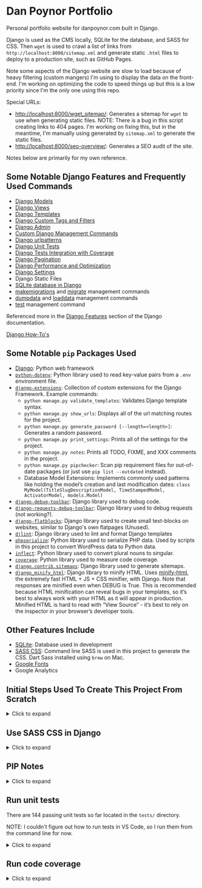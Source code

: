 # Dan Poynor Portfolio

Personal portfolio website for danpoynor.com built in Django.

Django is used as the CMS locally, SQLite for the database, and SASS for CSS. Then `wget` is used to crawl  a list of links from `http://localhost:8000/sitemap.xml` and generate static `.html` files to deploy to a production site, such as GitHub Pages.

Note some aspects of the Django website are slow to load because of heavy filtering (custom mangers) I'm using to display the data on the front-end. I'm working on optimizing the code to speed things up but this is a low priority since I'm the only one using this repo.

Special URLs:

- <http://localhost:8000/wget_sitemap/>: Generates a sitemap for `wget` to use when generating static files. NOTE: There is a bug in this script creating links to 404 pages. I'm working on fixing this, but in the meantime, I'm manually using generated by `sitemap.xml` to generate the static files.
- <http://localhost:8000/seo-overview/>: Generates a SEO audit of the site.

Notes below are primarily for my own reference.

## Some Notable Django Features and Frequently Used Commands

- [Django Models](https://docs.djangoproject.com/en/5.0/#the-model-layer)
- [Django Views](https://docs.djangoproject.com/en/5.0/#the-view-layer)
- [Django Templates](https://docs.djangoproject.com/en/5.0/#the-template-layer)
- [Django Custom Tags and Filters](https://docs.djangoproject.com/en/5.0/howto/custom-template-tags/)
- [Django Admin](https://docs.djangoproject.com/en/5.0/#the-admin)
- [Custom Django Management Commands](https://docs.djangoproject.com/en/5.0/howto/custom-management-commands/)
- [Django urlpatterns](https://docs.djangoproject.com/en/5.0/topics/http/urls/)
- [Django Unit Tests](https://docs.djangoproject.com/en/5.0/topics/testing/)
- [Django Tests Integration with Coverage](https://docs.djangoproject.com/en/5.0/topics/testing/advanced/#integration-with-coverage-py)
- [Django Pagination](https://docs.djangoproject.com/en/5.0/topics/pagination/)
- [Django Performance and Optimization](https://docs.djangoproject.com/en/5.0/topics/performance/)
- [Django Settings](https://docs.djangoproject.com/en/5.0/topics/settings/)
- Django Static Files
- [SQLite database in Django](https://docs.djangoproject.com/en/5.0/ref/databases/#sqlite-notes)
- [makemigrations](https://docs.djangoproject.com/en/5.0/ref/django-admin/#makemigrations) and [migrate](https://docs.djangoproject.com/en/5.0/ref/django-admin/#migrate) management commands
- [dumpdata](https://docs.djangoproject.com/en/5.0/ref/django-admin/#dumpdata) and [loaddata](https://docs.djangoproject.com/en/5.0/ref/django-admin/#loaddata) management commands
- [test](https://docs.djangoproject.com/en/5.0/ref/django-admin/#test) management command

Referenced more in the [Django Features](https://docs.djangoproject.com/en/5.0/#the-template-layer) section of the Django documentation.

[Django How-To's](https://docs.djangoproject.com/en/5.0/howto/)

## Some Notable `pip` Packages Used

- [Django](https://docs.djangoproject.com/en/5.0/topics/install/): Python web framework
- [`python-dotenv`](https://pypi.org/project/python-dotenv/): Python library used to read key-value pairs from a `.env` environment file.
- [`django-extensions`](https://pypi.org/project/django-extensions/): Collection of custom extensions for the Django Framework. Example commands:
  - `python manage.py validate_templates`: Validates Django template syntax.
  - `python manage.py show_urls`: Displays all of the url matching routes for the project.
  - `python manage.py generate_password [--length=<length>]`: Generates a random password.
  - `python manage.py print_settings`: Prints all of the settings for the project.
  - `python manage.py notes`: Prints all TODO, FIXME, and XXX comments in the project.
  - `python manage.py pipchecker`: Scan pip requirement files for out-of-date packages (or just use `pip list --outdated` instead).
  - Database Model Extensions: Implements commonly used patterns like holding the model’s creation and last modification dates: `class MyModel(TitleSlugDescriptionModel, TimeStampedModel, ActivatorModel, models.Model)`
- [`django-debug-toolbar`](https://django-debug-toolbar.readthedocs.io/en/latest/): Django library used to debug code.
- [`django-requests-debug-toolbar`](https://pypi.org/project/django-requests-debug-toolbar/): Django library used to debug requests (not working?).
- [`django-flatblocks`](https://github.com/cartwheelweb/django-flatblocks): Django library used to create small text-blocks on websites, similar to Django's own flatpages (Unused).
- [`djlint`](https://www.djlint.com/): Django library used to lint and format Django templates
- [`phpserialize`](https://pypi.org/project/phpserialize/): Python library used to serialize PHP data. Used by scripts in this project to convert WordPress data to Python data.
- [`inflect`](https://github.com/jaraco/inflect): Python library used to convert plural nouns to singular.
- [`coverage`](https://coverage.readthedocs.io/en/latest/): Python library used to measure code coverage.
- [`django.contrib.sitemaps`](https://docs.djangoproject.com/en/5.0/ref/contrib/sitemaps/): Django library used to generate sitemaps.
- [`django_minify_html`](https://pypi.org/project/django-minify-html/): Django library to minify HTML. Uses [minify-html](https://github.com/wilsonzlin/minify-html), the extremely fast HTML + JS + CSS minifier, with Django. Note that responses are minified even when DEBUG is True. This is recommended because HTML minification can reveal bugs in your templates, so it’s best to always work with your HTML as it will appear in production. Minified HTML is hard to read with “View Source” - it’s best to rely on the inspector in your browser’s developer tools.

## Other Features Include

- [SQLite](https://www.sqlite.org/): Database used in development
- [SASS CSS](https://sass-lang.com/install/): Command line SASS is used in this project to generate the CSS. Dart Sass installed using `brew` on Mac.
- [Google Fonts](https://fonts.google.com/)
- Google Analytics

## Initial Steps Used To Create This Project From Scratch

<details>
  <summary>Click to expand</summary>

### Create A New Environment

Assuming you have Python 3 installed, create a new virtual environment for this project.

This will keep dependencies separate and avoid conflicts with other projects.

If Anaconda is installed, decactivate it's base environment and create a new one for this project.

```sh
# Deactivate the (base) environment if Anaconda is installed
conda deactivate
# Make sure virtualenv is installed
pip3 install virtualenv
# Create a new virtual environment
virtualenv venv
# Activate the new environment
source venv/bin/activate
```

### Install Dependencies

After you’ve created and activated a virtual environment, enter the command:

```sh
python -m pip install Django
python -m pip install python-dotenv
```

Verify that Django can be seen by Python:

```sh
python -m django --version
```

### Create A New Django Project and Run The Development Server

```sh
django-admin startproject danpoynor
cd danpoynor
python manage.py runserver
```

Visit <https://localhost:8000> in a web browser to see the Django welcome page.

### Automatic reloading of runserver

NOTE: The development server automatically reloads Python code for each request as needed. You don’t need to restart the server for code changes to take effect. However, some actions like adding files don’t trigger a restart, so you’ll have to restart the server in these cases.

---

### Create A New App

```sh
python manage.py startapp portfolio
```

### Create A New Model

Edit the models.py file to add a new models.

### Run Migrations

```sh
python manage.py migrate
```

### Create A Superuser

```sh
python manage.py createsuperuser
```

### Register The Models With The Admin

### Create Views

### Create Templates

Create a new directory called templates in the the app directory.

Create a new file called index.html in the templates directory.

Edit the index.html file to add some HTML.

### Create A URL

Edit the app urls.py file to add a new URL.

Edit the project urls.py file to include the app urls.

### Run The Development Server

```sh
python manage.py runserver
```

</details>

## Use SASS CSS in Django

<details>
  <summary>Click to expand</summary>

Command line SASS is used in this project to generate the CSS.

To compile the SASS files from `portfolio/assets/scss/index.scss` into the CSS file `portfolio/static/portfolio/styles.css`, `cd` into the project `danpoynorcom` directory and run SASS watch command using:

```sh
sass --watch portfolio/assets/scss/index.scss:portfolio/static/portfolio/styles.css
```

You'll have to refresh the browser to see the changes.

When ready to deploy, run the SASS build command using:

```sh
sass --watch portfolio/assets/scss/index.scss:portfolio/static/portfolio/styles.css --style=compressed --no-source-map
```

</details>

## PIP Notes

<details>
  <summary>Click to expand</summary>

### Uninstall a package

```sh
pip uninstall <package_name>
```

### List installed packages

```sh
pip list
```

### List outdated packages

```sh
pip list --outdated
```

### Upgrade a package

```sh
pip install --upgrade <package_name>
```

### Install a specific version of a package

```sh
pip install <package_name>==<version_number>
```

### Install a package from a requirements file

```sh
pip install -r requirements.txt
```

### Create a requirements file

```sh
pip freeze > requirements.txt
```

</details>

## Run unit tests

There are 144 passing unit tests so far located in the `tests/` directory.

NOTE: I couldn't figure out how to run tests in VS Code, so I run them from the command line for now.

<details>
  <summary>Click to expand</summary>

### Run all tests

```sh
python manage.py test --verbosity=2
```

### Run a specific test suite

```sh
python manage.py test portfolio.tests.test_models
python manage.py test portfolio.tests.test_views
python manage.py test portfolio.tests.test_urls
```

or run one specific test in a test file

```sh
python manage.py test portfolio.tests.test_models.TestModelName
```

### Run a specific test method

```sh
python manage.py test portfolio.tests.test_models.TestModelName.test_method_name
```

Run tests with warnings

```sh
python -Wa manage.py test portfolio
```

The `-Wa` flag tells Python to display deprecation warnings. Django, like many other Python libraries, uses these warnings to flag when features are going away. It also might flag areas in your code that aren’t strictly wrong but could benefit from a better implementation.

### Other test options include

- `--debug-mode`: This may help troubleshoot test failures.
- `--failfast`: Stops running tests and reports the failure immediately after a test fails.
- `--keepdb`: This option keeps the test database between test runs. This can be useful if you want to run tests faster.

</details>

## Run code coverage

<details>
  <summary>Click to expand</summary>

### Install coverage

```sh
pip install coverage
```

### Run coverage in Django

```sh
coverage run --source='.' manage.py test
```

Or for a specific app

```sh
coverage run --source='.' manage.py test portfolio
```

Then view the report

```sh
coverage report
```

or view the report in HTML

```sh
coverage html
```

or output the report to and XML file

```show
coverage xml
```

### View coverage in VS Code

Install the [Coverage Gutters](https://marketplace.visualstudio.com/items?itemName=ryanluker.vscode-coverage-gutters) extension.

Then click the 'Watch' icon in the bottom status bar of the VS Code window and files with coverage will be highlighted in the editor gutter.

## Use `linkchecker` to crawl the site and check for broken links

<details>
  <summary>Click to expand</summary>

#### Install `linkchecker` if not already installed

```sh
pip install linkchecker
```

#### Run `linkchecker`

```sh
linkchecker http://localhost:8000 --check-extern
```

or to do a slower crawl to account for latency and ouput errors to a file use:

```sh
linkchecker --timeout=20 --threads=1 -F text/linkchecker_output.txt http://localhost:8000
```

Note the `--check-extern` option tells `linkchecker` to check external links as well as internal links.

To output a file with the results of the `linkchecker` run, use the `-F` option followed by the path to the file to output to. For example:

```sh
linkchecker --timeout=30 --ignore-url='.*\.swf$' -F text/linkchecker_output.txt http://localhost:8000  
```

If you want to check only HTML pages and ignore other resources, you can use the `--no-warnings` option. This will make `linkchecker` faster and reduce the number of URLs checked. However, it will also make `linkchecker` less thorough, as it won't check if your CSS, JavaScript, images, and other resources are loading correctly.

`linkchecker` will crawl all pages of your website and check all links on each page. It will print a report to the console, showing any broken links it found.

Also, please be aware that `linkchecker` can generate a lot of traffic and may be blocked by some websites. Always use it responsibly and respect the terms of service of the websites you're checking.

#### Other options

Increase the timeout that `linkchecker` uses when accessing URLs by using the `--timeout` option followed by the number of seconds to wait. For example, to wait up to 10 seconds for a response, you can use:

```sh
linkchecker --timeout=10 http://localhost:8000
```

**Ignore URLs**: If there are certain URLs you want `linkchecker` to ignore, you can use the `-i` or `--ignore-url` option followed by a regular expression that matches the URLs to ignore. For example, to ignore all URLs that contain `example.com`, you can use `-i example.com`.

**Set the User-Agent**: Some websites may block or limit requests from `linkchecker` because it identifies itself as a bot. You can change the User-Agent string that `linkchecker` sends with the `-u` or `--user-agent` option. For example, to identify as a regular Chrome browser, you can use `-u "Mozilla/5.0 (Windows NT 10.0; Win64; x64) AppleWebKit/537.36 (KHTML, like Gecko) Chrome/58.0.3029.110 Safari/537.3`".

**Limit the Depth**: By default, `linkchecker` follows all links it finds, no matter how deep. You can limit the depth of the crawl with the `-r` or `--recursion-level` option followed by a number. For example, to only check links on the homepage and one level deep, you can use `-r 2`.

**Check Only Certain File Types**: If you're only interested in certain types of files, you can use the `--file-extension` option followed by a comma-separated list of file extensions. For example, to check only HTML and CSS files, you can use `--file-extension=html,css`.

Use `linkchecker --list-plugins` to see a list of all available plugins.

`linkchecker -h` or `linkchecker --help` will show a list of all available options.

</details>

## Notes on Exporting Static Website Files from Django

<details>
  <summary>Click to expand</summary>

### Package Options for Exporting Static Files from Django

After testing Bakery and studying other Django static site generators, I decided to use `wget` to generate the static files for this project since I can get it to capture the paginated pages as needed and it's already installed on my Mac.

#### Use `wget` To Generate Static Files

##### Setup

Install `wget` if not already installed.

```sh
brew install wget
```

Prep Django for static file export:

- Set `DJANGO_DEBUG=False` in `.env`. (NOTE: I'm not sure if this is necessary anymore)
- Minify SASS using `sass assets/scss/index.scss:static/portfolio/styles.css --style=compressed --no-source-map`
- - In `settings.py` disable the `django-debug-toolbar` by commenting out the `DEBUG_TOOLBAR_CONFIG` setting.

```python
DEBUG_TOOLBAR_CONFIG = {
    # "SHOW_TOOLBAR_CALLBACK": show_toolbar,
    'SHOW_TOOLBAR_CALLBACK': lambda r: False,  # Disables the debug toolbar
}
```

##### Usage

`-N`(or `--timestamping`): Tells `wget` to only download files that are newer than the local copies
`--recursive`: download the entire website.
`--no-clobber`: don't overwrite any existing files (useful for updating your local copy).
`--page-requisites`: download all the files that are necessary to properly display a given HTML page (including images and stylesheets).
`--html-extension`: save files with the `.html` extension.
`--convert-links`: convert all links so that they work offline.
`--restrict-file-names=windows`: modify filenames so that they will work in Windows as well (converts a colon to a plus sign for example).
`--domains localhost`: don't follow links outside of the specified domain.
`--no-parent`: don't follow links outside of the directory hierarchy that the starting URL specifies.

To download files to your current directory, use:

```sh
wget -N --recursive --no-clobber --page-requisites --html-extension --convert-links --restrict-file-names=windows --domains localhost --no-parent http://localhost:8000/
```

The URL to start downloading from should be the last argument in the command.

Note: The --domains option expects a domain name, not a URL. You should remove http:// from the --domains option.

##### The `--mirror` Option

The --mirror option in wget is a shortcut for enabling several options that are useful for mirroring a website. Specifically, it's equivalent to -r -N -l inf --no-remove-listing.

Here's what each of these options does:

- `-r` or `--recursive`: This option tells `wget` to follow links and download pages recursively.
- `-N` or `--timestamping`: This option tells `wget` to only download files that are newer than the local copies. It's useful for updating your local copy of the website without re-downloading everything.
- `-l inf` or `--level=inf`: This option sets the maximum recursion depth to infinite, meaning `wget` will follow links indefinitely. B**y default, `wget` only follows links up to 5 levels deep**.
- `--no-remove-listing`: This option prevents `wget` from removing the temporary `.listing` files generated when downloading directories using FTP. This is generally not relevant when downloading websites over HTTP or HTTPS.

So, when you use `--mirror`, `wget` will download the **entire website**, including all linked pages, and only download files that have changed since the last download. It's a convenient option for creating a local mirror of a website.

The `--mirror` option also sets `-l inf` which means it will follow links **indefinitely deep**, while **the default for --recursive is to follow links up to 5 levels deep**.

Use the --mirror convenience option:

```sh
wget --mirror --no-clobber --page-requisites --html-extension --convert-links --restrict-file-names=windows --domains localhost --no-parent http://localhost:8000/
```

If you are not working on a Windows machine, you can remove the `--restrict-file-names=windows` option.

##### Use `wget` To Generate Static Files From <http://localhost:8000/wget_sitemap/>

Download or copy the output from <http://localhost:8000/wget_sitemap/> to a plain text file named `wget_urls.txt`.

`cd` to the project root directory and run:

```sh
mkdir docs
wget -i wget_urls.txt --mirror --no-clobber --page-requisites --html-extension --convert-links --domains localhost --no-parent
```

NOTE: A `.wgetrc` file can be used to set default options for `wget`. For example, for example to set the default options to `--mirror --no-clobber --page-requisites --html-extension --convert-links --domains localhost --no-parent`, create a `.wgetrc` file in the project root directory with the following contents:

```sh
# Set the default download directory to docs/
directory_prefix = docs/

# Set the default options
mirror = on

no-clobber = on

page-requisites = on

html-extension = on

convert-links = on

domains = localhost

no-parent = on
```

Then run `wget` with the `--config` option followed by the path to the `.wgetrc` file:

```sh
 wget --config=.wgetrc -i wget_urls.txt
```

`wget` will create a directory name `localhost:8000` in the current directory and download the files there.

Create a `docs/` symlink if it doesn't exist already using:

```sh
ln -s localhost:8000 docs
```

NOTE: Symbolic links are not followed by default in Git. If you want Git to follow the symbolic link, you need to set the `core.symlinks` configuration option to `true`:

```sh
git config core.symlinks true
```

Now you can add the `docs/` directory to Git and push it to GitHub and GitHub Pages will serve the static files from there.

##### Testing the build

To run a server in the directory containing the output, `cd` into `localhost+8000` directory and run:

```sh
python -m http.server 9876
```

Then visit <http://localhost:9876> in a web browser.

You can then run `linkchecker` on the build directory to check for broken links and output the results to a file:

```sh
linkchecker --timeout=30 --threads=2 -F text/linkchecker_output.txt http://localhost:9876
```

Check for unused CSS. If the [PurgeCSS CLI](https://purgecss.com/CLI.html) is installed, you can run it from inside the `localhost+8000` directory to create an output file with only the used CSS and compare it to the original CSS file.

```sh
purgecss --css static/portfolio/styles.css --content **/*.html --output static/portfolio/styles.purged.css
```

</details>

## To Do

<details>
  <summary>Click to expand</summary>

- [ ] Add a robots.txt file.
- [ ] Need to cross check links to make sure urls match up:
  - [WGET Sitemap](http://localhost:8000/wget_sitemap/)
  - [sitemap.xml](http://localhost:8000/sitemap.xml)
  - [SEO audit](http://localhost:8000/website-seo-overview/)
- [ ] Populate MediaType column in Project Items table.
  - [ ] Filter ProjectItems by MediaType on MediaTypeProjectsListView page, possible other places.
  - [ ] May need to refactor schema so other taxonomies are also associated with ProjectItems instead of Projects.
- [ ] Automate the steps in the 'Use `wget` To Generate Static Files' section above.
- [ ] Automate adding the `sitemap.xml` and `robots.txt` files to the `docs/` directory.

</details>
